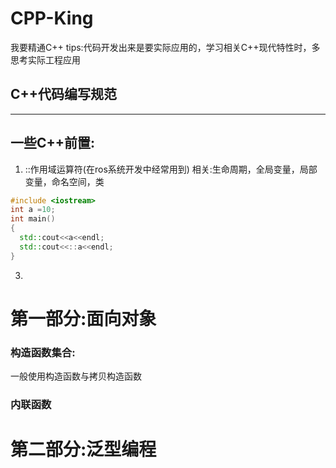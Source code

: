 # CPP-King
我要精通C++
tips:代码开发出来是要实际应用的，学习相关C++现代特性时，多思考实际工程应用
## C++代码编写规范
---
## 一些C++前置:
1. ::作用域运算符(在ros系统开发中经常用到)
相关:生命周期，全局变量，局部变量，命名空间，类
```cpp
#include <iostream>
int a =10;
int main()
{
  std::cout<<a<<endl;
  std::cout<<::a<<endl;
}
```
3.
# 第一部分:面向对象
### 构造函数集合:
一般使用构造函数与拷贝构造函数 
### 内联函数

# 第二部分:泛型编程

